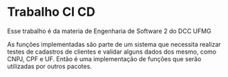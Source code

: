 # Trabalho CI CD
Esse trabalho é da materia de Engenharia de Software 2 do DCC UFMG

As funções implementadas são parte de um sistema que necessita realizar testes de cadastros de clientes e validar alguns dados dos mesmo, como CNPJ, CPF e UF. Então é uma implementação de funções que serão utilizadas por outros pacotes.
